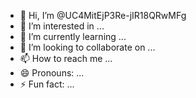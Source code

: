 - 👋 Hi, I’m @UC4MitEjP3Re-jIR18QRwMFg
- 👀 I’m interested in ...
- 🌱 I’m currently learning ...
- 💞️ I’m looking to collaborate on ...
- 📫 How to reach me ...
- 😄 Pronouns: ...
- ⚡ Fun fact: ...

<!---
UC4MitEjP3Re-jIR18QRwMFg/UC4MitEjP3Re-jIR18QRwMFg is a ✨ special ✨ repository because its `README.md` (this file) appears on your GitHub profile.
You can click the Preview link to take a look at your changes.
--->
